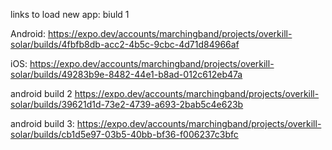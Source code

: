links to load new app:
biuld 1

Android: https://expo.dev/accounts/marchingband/projects/overkill-solar/builds/4fbfb8db-acc2-4b5c-9cbc-4d71d84966af

iOS: https://expo.dev/accounts/marchingband/projects/overkill-solar/builds/49283b9e-8482-44e1-b8ad-012c612eb47a


android build 2
https://expo.dev/accounts/marchingband/projects/overkill-solar/builds/39621d1d-73e2-4739-a693-2bab5c4e623b

android build 3:
https://expo.dev/accounts/marchingband/projects/overkill-solar/builds/cb1d5e97-03b5-40bb-bf36-f006237c3bfc
